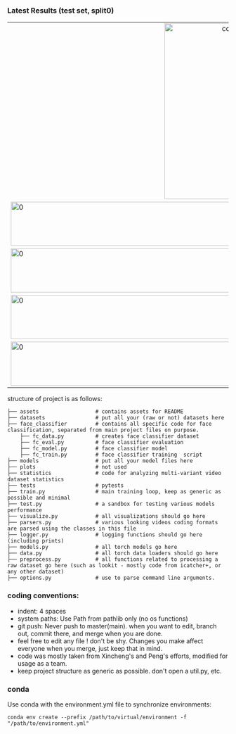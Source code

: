 ### Latest Results (test set, split0)
<table>
        <tr>
                <td align="center"> <img src="https://github.com/shariliu/joint_eyetracking_project/blob/main/assets/collage.png"  alt="collage" width = 300px height = 400px ></td>
                <td align="center"> <img src="https://github.com/shariliu/joint_eyetracking_project/blob/main/assets/collage2.png"  alt="collage2" width = 300px height = 400px ></td>
        </tr>
        <tr>
                <td><img src="https://github.com/shariliu/joint_eyetracking_project/blob/main/assets/frame_by_frame_00.png" alt="0" width = 1000px height = 100px></td>
                <td><img src="https://github.com/shariliu/joint_eyetracking_project/blob/main/assets/frame_by_frame_01.png" alt="1" width = 1000px height = 100px></td>
        </tr>
        <tr>
                <td><img src="https://github.com/shariliu/joint_eyetracking_project/blob/main/assets/frame_by_frame_02.png" alt="0" width = 1000px height = 100px></td>
                <td><img src="https://github.com/shariliu/joint_eyetracking_project/blob/main/assets/frame_by_frame_03.png" alt="1" width = 1000px height = 100px></td>
        </tr>
        <tr>
                <td><img src="https://github.com/shariliu/joint_eyetracking_project/blob/main/assets/frame_by_frame_04.png" alt="0" width = 1000px height = 100px></td>
                <td><img src="https://github.com/shariliu/joint_eyetracking_project/blob/main/assets/frame_by_frame_05.png" alt="1" width = 1000px height = 100px></td>
        </tr>
        <tr>
                <td><img src="https://github.com/shariliu/joint_eyetracking_project/blob/main/assets/frame_by_frame_06.png" alt="0" width = 1000px height = 100px></td>
                <td><img src="https://github.com/shariliu/joint_eyetracking_project/blob/main/assets/frame_by_frame_07.png" alt="1" width = 1000px height = 100px></td>
        </tr>
</table>

structure of project is as follows:

    ├── assets                  # contains assets for README
    ├── datasets                # put all your (raw or not) datasets here 
    ├── face_classifier         # contains all specific code for face classification, separated from main project files on purpose.
        ├── fc_data.py          # creates face classifier dataset
        ├── fc_eval.py          # face classifier evaluation
        ├── fc_model.py         # face classifier model
        ├── fc_train.py         # face classifier training  script
    ├── models                  # put all your model files here
    ├── plots                   # not used
    ├── statistics              # code for analyzing multi-variant video dataset statistics
    ├── tests                   # pytests
    ├── train.py                # main training loop, keep as generic as possible and minimal
    ├── test.py                 # a sandbox for testing various models performance
    ├── visualize.py            # all visualizations should go here
    ├── parsers.py              # various looking videos coding formats are parsed using the classes in this file
    ├── logger.py               # logging functions should go here (including prints)
    ├── models.py               # all torch models go here
    ├── data.py                 # all torch data loaders should go here
    ├── preprocess.py           # all functions related to processing a raw dataset go here (such as lookit - mostly code from icatcher+, or any other dataset)
    ├── options.py              # use to parse command line arguments. 


### coding conventions:
- indent: 4 spaces
- system paths: Use Path from pathlib only (no os functions)
- git push: Never push to master(main). when you want to edit, branch out, commit there, and merge when you are done.
- feel free to edit any file ! don't be shy. Changes you make affect everyone when you merge, just keep that in mind.
- code was mostly taken from Xincheng's and Peng's efforts, modified for usage as a team.
- keep project structure as generic as possible. don't open a util.py, etc.

### conda
Use conda with the environment.yml file to synchronize environments:

`conda env create --prefix /path/to/virtual/environment -f "/path/to/environment.yml"`
